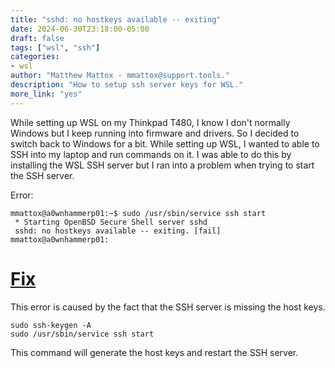 ```yaml
---
title: "sshd: no hostkeys available -- exiting"
date: 2024-06-30T23:18:00-05:00
draft: false
tags: ["wsl", "ssh"]
categories:
- wsl
author: "Matthew Mattox - mmattox@support.tools."
description: "How to setup ssh server keys for WSL."
more_link: "yes"
---
```


While setting up WSL on my Thinkpad T480, I know I don't normally Windows but I keep running into firmware and drivers. So I decided to switch back to Windows for a bit. While setting up WSL, I wanted to able to SSH into my laptop and run commands on it. I was able to do this by installing the WSL SSH server but I ran into a problem when trying to start the SSH server.

Error:
```
mmattox@a0wnhammerp01:~$ sudo /usr/sbin/service ssh start
 * Starting OpenBSD Secure Shell server sshd
 sshd: no hostkeys available -- exiting. [fail]
mmattox@a0wnhammerp01:
```

<!--more-->
# [Fix](#fix)
This error is caused by the fact that the SSH server is missing the host keys.

```
sudo ssh-keygen -A
sudo /usr/sbin/service ssh start
```

This command will generate the host keys and restart the SSH server.
